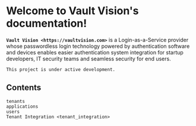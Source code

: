 Welcome to Vault Vision's documentation!
===================================

**`Vault Vision <https://vaultvision.com>`** is a Login-as-a-Service provider whose passwordless login technology powered by authentication software and devices enables easier authentication system integration for startup developers, IT security teams and seamless security for end users.

```{note}
This project is under active development.
```

Contents
--------

```{toctree}
tenants
applications
users
Tenant Integration <tenant_integration>
```
